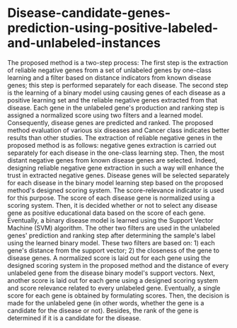 # Disease-candidate-genes-prediction-using-positive-labeled-and-unlabeled-instances

The proposed method is a two-step process: The first step is the extraction of reliable negative genes from a set of unlabeled genes by one-class learning and a filter based on distance indicators from known disease genes; this step is performed separately for each disease. The second step is the learning of a binary model using causing genes of each disease as a positive learning set and the reliable negative genes extracted from that disease. Each gene in the unlabeled gene's production and ranking step is assigned a normalized score using two filters and a learned model. Consequently, disease genes are predicted and ranked. The proposed method evaluation of various six diseases and Cancer class indicates better results than other studies.
The extraction of reliable negative genes in the proposed method is as follows: negative genes extraction is carried out separately for each disease in the one-class learning step. Then, the most distant negative genes from known disease genes are selected. Indeed, designing reliable negative gene extraction in such a way will enhance the trust in extracted negative genes. Disease genes will be selected separately for each disease in the binary model learning step based on the proposed method's designed scoring system. The score-relevance indicator is used for this purpose. The score of each disease gene is normalized using a scoring system. Then, it is decided whether or not to select any disease gene as positive educational data based on the score of each gene. Eventually, a binary disease model is learned using the Support Vector Machine (SVM) algorithm. The other two filters are used in the unlabeled genes' prediction and ranking step after determining the sample's label using the learned binary model. These two filters are based on: 1) each gene's distance from the support vector; 2) the closeness of the gene to disease genes. A normalized score is laid out for each gene using the designed scoring system in the proposed method and the distance of every unlabeled gene from the disease binary model's support vectors. Next, another score is laid out for each gene using a designed scoring system and score relevance related to every unlabeled gene. Eventually, a single score for each gene is obtained by formulating scores. Then, the decision is made for the unlabeled gene (in other words, whether the gene is a candidate for the disease or not). Besides, the rank of the gene is determined if it is a candidate for the disease.
